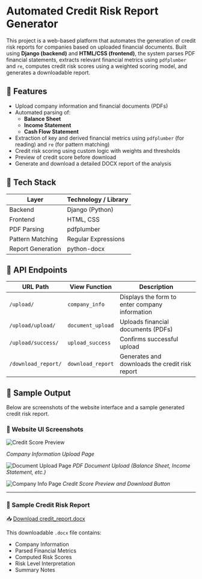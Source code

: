 


# Automated Credit Risk Report Generator

This project is a web-based platform that automates the generation of credit risk reports for companies based on uploaded financial documents. Built using **Django (backend)** and **HTML/CSS (frontend)**, the system parses PDF financial statements, extracts relevant financial metrics using `pdfplumber` and `re`, computes credit risk scores using a weighted scoring model, and generates a downloadable report.



## 🚀 Features

- Upload company information and financial documents (PDFs)
- Automated parsing of:
  - **Balance Sheet**
  - **Income Statement**
  - **Cash Flow Statement**
- Extraction of key and derived financial metrics using `pdfplumber` (for reading) and `re` (for pattern matching)
- Credit risk scoring using custom logic with weights and thresholds
- Preview of credit score before download
- Generate and download a detailed DOCX report of the analysis



## 🧰 Tech Stack

| Layer            | Technology / Library             |
|------------------|----------------------------------|
| Backend          | Django (Python)                  |
| Frontend         | HTML, CSS                        |
| PDF Parsing      | pdfplumber |
| Pattern Matching | Regular Expressions              |
| Report Generation| python-docx              |

## 🧾 API Endpoints

| URL Path              | View Function       | Description                                      |
|-----------------------|---------------------|--------------------------------------------------|
| `/upload/`            | `company_info`      | Displays the form to enter company information   |
| `/upload/upload/`     | `document_upload`   | Uploads financial documents (PDFs)               |
| `/upload/success/`    | `upload_success`    | Confirms successful upload                       |
| `/download_report/`   | `download_report`   | Generates and downloads the credit risk report   |



## 📸 Sample Output

Below are screenshots of the website interface and a sample generated credit risk report.

### 🔹 Website UI Screenshots
![Credit Score Preview](https://github.com/user-attachments/assets/c400fe74-83e5-46d9-bf73-33e40aa5f3a6)

*Company Information Upload Page*

![Document Upload Page](https://github.com/user-attachments/assets/9dde3476-783c-4cb2-a747-cad9b22739ae)
*PDF Document Upload (Balance Sheet, Income Statement, etc.)*

![Company Info Page](https://github.com/user-attachments/assets/df3b5a64-70d6-46b1-9ce5-1e1d781a9d51)
*Credit Score Preview and Download Button*

---

### 📄 Sample Credit Risk Report

📥 [Download credit_report.docx](https://github.com/user-attachments/files/20908419/credit_report_14.docx)

This downloadable `.docx` file contains:
- Company Information
- Parsed Financial Metrics
- Computed Risk Scores
- Risk Level Interpretation
- Summary Notes




